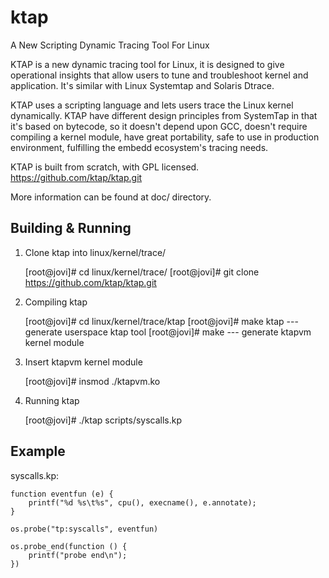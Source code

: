 ktap
====

A New Scripting Dynamic Tracing Tool For Linux

KTAP is a new dynamic tracing tool for Linux,
it is designed to give operational insights that allow users to
tune and troubleshoot kernel and application.
It's similar with Linux Systemtap and Solaris Dtrace.

KTAP uses a scripting language and lets users trace the Linux kernel dynamically.
KTAP have different design principles from SystemTap in that it's based on bytecode,
so it doesn't depend upon GCC, doesn't require compiling a kernel module,
have great portability, safe to use in production environment,
fulfilling the embedd ecosystem's tracing needs.

KTAP is built from scratch, with GPL licensed.  
https://github.com/ktap/ktap.git

More information can be found at doc/ directory.

Building & Running
------------------

1) Clone ktap into linux/kernel/trace/  

	[root@jovi]# cd linux/kernel/trace/
	[root@jovi]# git clone https://github.com/ktap/ktap.git

2) Compiling ktap  

	[root@jovi]# cd linux/kernel/trace/ktap
	[root@jovi]# make ktap	--- generate userspace ktap tool
	[root@jovi]# make	--- generate ktapvm kernel module

3) Insert ktapvm kernel module  

	[root@jovi]# insmod ./ktapvm.ko

4) Running ktap  

	[root@jovi]# ./ktap scripts/syscalls.kp

Example
-------

syscalls.kp:  

	function eventfun (e) {
		printf("%d %s\t%s", cpu(), execname(), e.annotate);
	}

	os.probe("tp:syscalls", eventfun)

	os.probe_end(function () {
		printf("probe end\n");
	})


